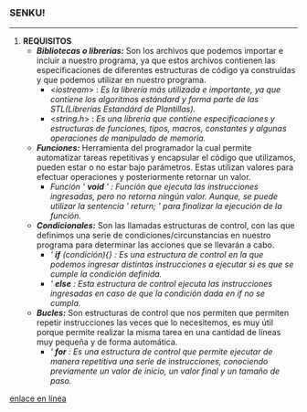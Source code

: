 ### SENKU!
---

1. **REQUISITOS**
    + ***Bibliotecas o librerías:*** Son los archivos que podemos importar e incluir a nuestro programa, ya que estos archivos contienen las especificaciones de diferentes estructuras de código ya construidas y que podemos utilizar en nuestro programa.
      - <*iostream*> : *Es la librería más utilizada e importante, ya que contiene los algoritmos estándard y forma parte de las STL(Librerías Estandárd de Plantillas).*
      - <*string.h*> : *Es  una librería que contiene especificaciones y estructuras de funciones, tipos, macros, constantes y algunas operaciones de manipulado de memoria.*
    + ***Funciones:***  Herramienta del programador la cual permite automatizar tareas repetitivas y encapsular el código que utilizamos, pueden estar o no estar bajo parámetros. Estas utilizan valores para efectuar operaciones y posteriormente retornar un valor.
      - *Función ' **void** ' : Función que ejecuta las instrucciones ingresadas, pero no retorna ningún valor. Aunque, se puede utilizar la sentencia ' return; ' para finalizar la ejecución de la función.*
    + ***Condicionales:*** Son las llamadas estructuras de control, con las que definimos una serie de condiciones/circunstancias en nuestro programa para determinar las acciones que se llevarán a cabo.
      - *' **if** (condición){} : Es una estructura de control en la que podemos ingresar distintas instrucciones a ejecutar si es que se cumple la condición definida.* 
      - *' **else** : Esta estructura de control ejecuta las instrucciones ingresadas en caso de que la condición dada en if no se cumpla.*
    + ***Bucles:*** Son estructuras de control que nos permiten que permiten repetir instrucciones las veces que lo necesitemos, es muy útil porque permite realizar la misma tarea en una cantidad de líneas muy pequeña y de forma automática.
      - *' **for** : Es una estructura de control que permite ejecutar de manera repetitiva una serie de instrucciones, conociendo previamente un valor de inicio, un valor final y un tamaño de paso.*
      
      
      

[enlace en línea](http://www.youtube.com)
